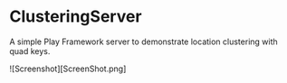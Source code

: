 ClusteringServer
================

A simple Play Framework server to demonstrate location clustering with quad keys.


![Screenshot][ScreenShot.png]
